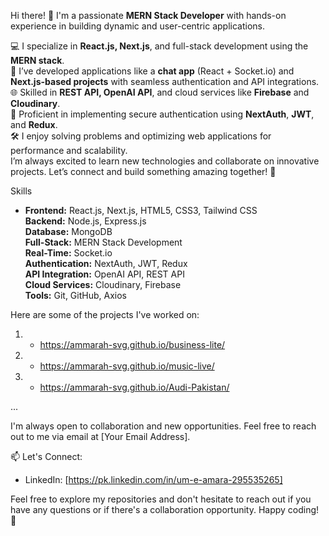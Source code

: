 Hi there! 👋 I'm a passionate **MERN Stack Developer** with hands-on experience in building dynamic and user-centric applications.

💻 I specialize in **React.js, Next.js**, and full-stack development using the **MERN stack**.<br>
🚀 I’ve developed applications like a **chat app** (React + Socket.io) and **Next.js-based projects** with seamless authentication and API integrations.<br>
🌐 Skilled in **REST API, OpenAI API**, and cloud services like **Firebase** and **Cloudinary**.<br>
🔐 Proficient in implementing secure authentication using **NextAuth**, **JWT**, and **Redux**.<br>
🛠️ I enjoy solving problems and optimizing web applications for performance and scalability.<br>
I’m always excited to learn new technologies and collaborate on innovative projects. Let’s connect and build something amazing together! 🌟<br>

 Skills
- **Frontend:** React.js, Next.js, HTML5, CSS3, Tailwind CSS <br>
**Backend:** Node.js, Express.js <br>
**Database:** MongoDB<br>
**Full-Stack:** MERN Stack Development<br>
**Real-Time:** Socket.io<br>
**Authentication:** NextAuth, JWT, Redux<br>
**API Integration:** OpenAI API, REST API<br>
**Cloud Services:** Cloudinary, Firebase<br>
**Tools:** Git, GitHub, Axios<br>

Here are some of the projects I've worked on:

1. - https://ammarah-svg.github.io/business-lite/ 
2. - https://ammarah-svg.github.io/music-live/
3. - https://ammarah-svg.github.io/Audi-Pakistan/

...

I'm always open to collaboration and new opportunities. Feel free to reach out to me via email at [Your Email Address].

📫 Let's Connect:
- LinkedIn: [https://pk.linkedin.com/in/um-e-amara-295535265]

Feel free to explore my repositories and don't hesitate to reach out if you have any questions or if there's a collaboration opportunity. Happy coding! 🚀
